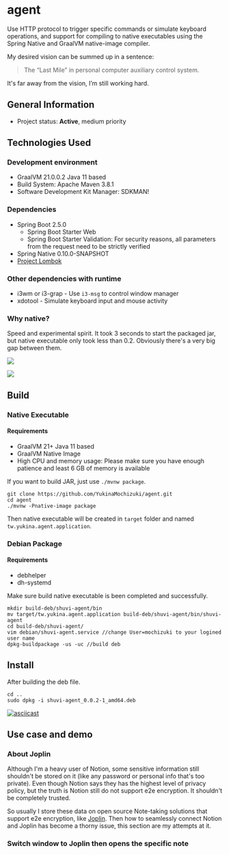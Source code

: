 # agent

Use HTTP protocol to trigger specific commands or simulate keyboard operations, and support for compiling to native executables using the Spring Native and GraalVM native-image compiler.

My desired vision can be summed up in a sentence:

> The “Last Mile” in personal computer auxiliary control system.

It's far away from the vision, I’m still working hard.

## General Information
- Project status: **Active**, medium priority

## Technologies Used
### Development environment
- GraalVM 21.0.0.2 Java 11 based
- Build System: Apache Maven 3.8.1
- Software Development Kit Manager: SDKMAN!

### Dependencies
- Spring Boot 2.5.0
  - Spring Boot Starter Web
  - Spring Boot Starter Validation: For security reasons, all parameters from the request need to be strictly verified
- Spring Native 0.10.0-SNAPSHOT
- [Project Lombok](https://projectlombok.org/)

### Other dependencies with runtime
- i3wm or i3-grap - Use `i3-msg` to control window manager
- xdotool - Simulate keyboard input and mouse activity

### Why native?
Speed and experimental spirit. It took 3 seconds to start the packaged jar, but native executable only took less than 0.2. Obviously there's a very big gap between them.

![](https://i.imgur.com/orh4j5t.png)

![](https://i.imgur.com/Li3fqh2.png)

## Build
### Native Executable
#### Requirements
- GraalVM 21+ Java 11 based
- GraalVM Native Image
- High CPU and memory usage: Please make sure you have enough patience and least 6 GB of memory is available

If you want to build JAR, just use `./mvnw package`.

```Shell
git clone https://github.com/YukinaMochizuki/agent.git
cd agent
./mvnw -Pnative-image package
```

Then native executable will be created in `target` folder and named `tw.yukina.agent.application`.

### Debian Package
#### Requirements
- debhelper
- dh-systemd

Make sure build native executable is been completed and successfully.

```Shell
mkdir build-deb/shuvi-agent/bin
mv target/tw.yukina.agent.application build-deb/shuvi-agent/bin/shuvi-agent
cd build-deb/shuvi-agent/
vim debian/shuvi-agent.service //change User=mochizuki to your logined user name
dpkg-buildpackage -us -uc //build deb
```
## Install

After building the deb file.

```Shell
cd ..
sudo dpkg -i shuvi-agent_0.0.2-1_amd64.deb
```

[![asciicast](https://asciinema.org/a/E4gkPLOrJKZaTl32t9SThcYtX.svg)](https://asciinema.org/a/E4gkPLOrJKZaTl32t9SThcYtX)

## Use case and demo
### About Joplin
Although I'm a heavy user of Notion, some sensitive information still shouldn't be stored on it (like any password or personal info that's too private). Even though Notion says they has the highest level of privacy policy, but the truth is Notion still do not support e2e encryption. It shouldn't be completely trusted.

So usually I store these data on open source Note-taking solutions that support e2e encryption, like [Joplin](https://joplinapp.org). Then how to seamlessly connect Notion and Joplin has become a thorny issue, this section are my attempts at it.

### Switch window to Joplin then opens the specific note




